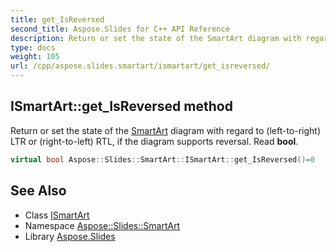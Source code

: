 ```yaml
---
title: get_IsReversed
second_title: Aspose.Slides for C++ API Reference
description: Return or set the state of the SmartArt diagram with regard to (left-to-right) LTR or (right-to-left) RTL, if the diagram supports reversal. Read bool.
type: docs
weight: 105
url: /cpp/aspose.slides.smartart/ismartart/get_isreversed/
---
```

## ISmartArt::get_IsReversed method


Return or set the state of the [SmartArt](../../smartart/) diagram with regard to (left-to-right) LTR or (right-to-left) RTL, if the diagram supports reversal. Read **bool**.

```cpp
virtual bool Aspose::Slides::SmartArt::ISmartArt::get_IsReversed()=0
```

## See Also

* Class [ISmartArt](../)
* Namespace [Aspose::Slides::SmartArt](../../)
* Library [Aspose.Slides](../../../)
